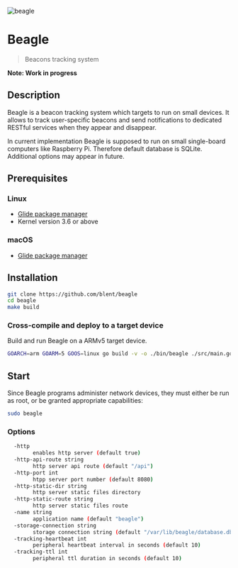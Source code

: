 ![beagle](https://raw.githubusercontent.com/blent/beagle/master/assets/beagle-head-square-small.png)
# Beagle
> Beacons tracking system

**Note: Work in progress**

## Description
Beagle is a beacon tracking system which targets to run on small devices.
It allows to track user-specific beacons and send notifications to dedicated RESTful services when they appear and disappear.

In current implementation Beagle is supposed to run on small single-board computers like Raspberry Pi.
Therefore default database is SQLite. Additional options may appear in future.

## Prerequisites

### Linux

 * [Glide package manager](https://github.com/Masterminds/glide)
 * Kernel version 3.6 or above

### macOS

 * [Glide package manager](https://github.com/Masterminds/glide) 

## Installation

```sh
git clone https://github.com/blent/beagle
cd beagle
make build
```

### Cross-compile and deploy to a target device

Build and run Beagle on a ARMv5 target device.
```sh
GOARCH=arm GOARM=5 GOOS=linux go build -v -o ./bin/beagle ./src/main.go
```

## Start

Since Beagle programs administer network devices, they must either be run as root, or be granted appropriate capabilities:

```sh
sudo beagle
```

### Options

```sh
  -http
    	enables http server (default true)
  -http-api-route string
    	http server api route (default "/api")
  -http-port int
    	htpp server port number (default 8080)
  -http-static-dir string
    	http server static files directory
  -http-static-route string
    	http server static files route
  -name string
    	application name (default "beagle")
  -storage-connection string
    	storage connection string (default "/var/lib/beagle/database.db")
  -tracking-heartbeat int
    	peripheral heartbeat interval in seconds (default 10)
  -tracking-ttl int
    	peripheral ttl duration in seconds (default 10)
```



